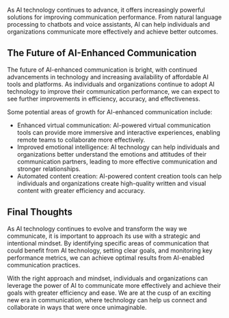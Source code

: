 
As AI technology continues to advance, it offers increasingly powerful solutions for improving communication performance. From natural language processing to chatbots and voice assistants, AI can help individuals and organizations communicate more effectively and achieve better outcomes.

The Future of AI-Enhanced Communication
---------------------------------------

The future of AI-enhanced communication is bright, with continued advancements in technology and increasing availability of affordable AI tools and platforms. As individuals and organizations continue to adopt AI technology to improve their communication performance, we can expect to see further improvements in efficiency, accuracy, and effectiveness.

Some potential areas of growth for AI-enhanced communication include:

* Enhanced virtual communication: AI-powered virtual communication tools can provide more immersive and interactive experiences, enabling remote teams to collaborate more effectively.
* Improved emotional intelligence: AI technology can help individuals and organizations better understand the emotions and attitudes of their communication partners, leading to more effective communication and stronger relationships.
* Automated content creation: AI-powered content creation tools can help individuals and organizations create high-quality written and visual content with greater efficiency and accuracy.

Final Thoughts
--------------

As AI technology continues to evolve and transform the way we communicate, it is important to approach its use with a strategic and intentional mindset. By identifying specific areas of communication that could benefit from AI technology, setting clear goals, and monitoring key performance metrics, we can achieve optimal results from AI-enabled communication practices.

With the right approach and mindset, individuals and organizations can leverage the power of AI to communicate more effectively and achieve their goals with greater efficiency and ease. We are at the cusp of an exciting new era in communication, where technology can help us connect and collaborate in ways that were once unimaginable.

